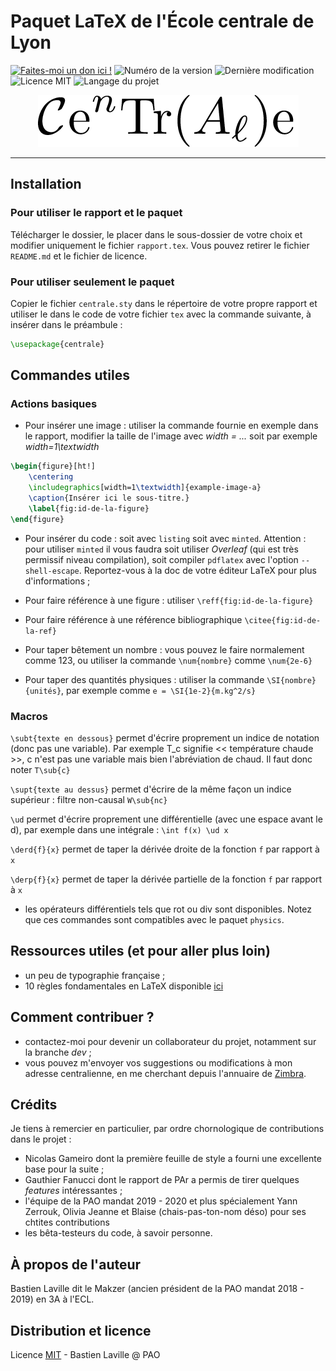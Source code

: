 # Paquet LaTeX de l'École centrale de Lyon

[![Faites-moi un don ici !](https://img.shields.io/badge/donate-paypal-46AFE0.svg)](https://www.paypal.me/bastienlaville)
![Numéro de la version](https://img.shields.io/github/release/XeBasTeX/LaTeX-ECL.svg)
![Dernière modification](https://img.shields.io/github/last-commit/XeBasTeX/LaTeX-ECL.svg)
![Licence MIT](https://img.shields.io/github/license/XeBasTeX/LaTeX-ECL.svg)
![Langage du projet](https://img.shields.io/github/languages/code-size/XeBasTeX/LaTeX-ECL.svg)

<div align="center">
  <img title="Logo du paquet centrale.sty" alt= "Logo du paquet LaTeX centrale.sty" src="eps/centrale_sty_logo.png">
</div>

-----------------

## Installation

### Pour utiliser le rapport et le paquet

Télécharger le dossier, le placer dans le sous-dossier de votre choix et modifier uniquement le fichier ```rapport.tex```. Vous pouvez retirer le fichier ```README.md``` et le fichier de licence.

### Pour utiliser seulement le paquet

Copier le fichier ```centrale.sty``` dans le répertoire de votre propre rapport et utiliser le dans le code de votre fichier ```tex``` avec la commande suivante, à insérer dans le préambule :
```latex
\usepackage{centrale}
```

## Commandes utiles

### Actions basiques

- Pour insérer une image : utiliser la commande fournie en exemple dans le rapport, modifier la taille de l'image avec *width = ...* soit par exemple *width=1\textwidth*
```latex
\begin{figure}[ht!]
    \centering
    \includegraphics[width=1\textwidth]{example-image-a}
    \caption{Insérer ici le sous-titre.}
    \label{fig:id-de-la-figure}
\end{figure}
```

- Pour insérer du code : soit avec ```listing``` soit avec ```minted```. Attention : pour utiliser ```minted``` il vous faudra soit utiliser *Overleaf* (qui est très permissif niveau compilation), soit compiler ```pdflatex``` avec l'option ```--shell-escape```. Reportez-vous à la doc de votre éditeur LaTeX pour plus d'informations ;

- Pour faire référence à une figure : utiliser ```\reff{fig:id-de-la-figure}```

- Pour faire référence à une référence bibliographique ```\citee{fig:id-de-la-ref}```

- Pour taper bêtement un nombre : vous pouvez le faire normalement comme 123, ou utiliser la commande ```\num{nombre}``` comme ```\num{2e-6}```

- Pour taper des quantités physiques : utiliser la commande ```\SI{nombre}{unités}```, par exemple comme ```e = \SI{1e-2}{m.kg^2/s}```

### Macros

```\subt{texte en dessous}``` permet d'écrire proprement un indice de notation (donc pas une variable). Par exemple T_c signifie << température chaude >>, c n'est pas une variable mais bien l'abréviation de chaud. Il faut donc noter ```T\sub{c}```

```\supt{texte au dessus}``` permet d'écrire de la même façon un indice supérieur : filtre non-causal ```W\sub{nc}```

```\ud``` permet d'écrire proprement une différentielle (avec une espace avant le d), par exemple dans une intégrale : ```\int f(x) \ud x```

```\derd{f}{x}``` permet de taper la dérivée droite de la fonction ```f``` par rapport à ```x```

```\derp{f}{x}``` permet de taper la dérivée partielle de la fonction ```f``` par rapport à ```x```

- les opérateurs différentiels tels que rot ou div sont disponibles. Notez que ces commandes sont compatibles avec le paquet ```physics```.

## Ressources utiles (et pour aller plus loin)

- un peu de typographie française ;
- 10 règles fondamentales en LaTeX disponible [ici](https://faculty.math.illinois.edu/~hildebr/tex/tips-topten.html)

## Comment contribuer ?

- contactez-moi pour devenir un collaborateur du projet, notamment sur la branche *dev* ;
- vous pouvez m'envoyer vos suggestions ou modifications à mon adresse centralienne, en me cherchant depuis l'annuaire de [Zimbra](https://messagerie.ec-lyon.fr/zimbra).

## Crédits

Je tiens à remercier en particulier, par ordre chornologique de contributions dans le projet :
- Nicolas Gameiro dont la première feuille de style a fourni une excellente base pour la suite ;
- Gauthier Fanucci dont le rapport de PAr a permis de tirer quelques *features* intéressantes ;
- l'équipe de la PAO mandat 2019 - 2020 et plus spécialement Yann Zerrouk, Olivia Jeanne et Blaise (chais-pas-ton-nom déso) pour ses chtites contributions
- les bêta-testeurs du code, à savoir personne.

## À propos de l'auteur

Bastien Laville dit le Makzer (ancien président de la PAO mandat 2018 - 2019) en 3A à l'ECL.

## Distribution et licence

Licence [MIT](https://choosealicense.com/licenses/mit/) - Bastien Laville @ PAO
